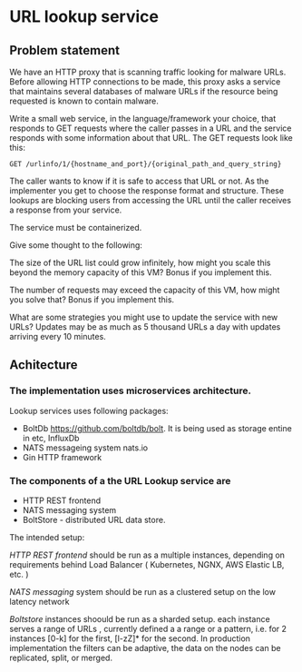 # URL lookup service

## Problem statement

We have an HTTP proxy that is scanning traffic looking for malware
URLs. Before allowing HTTP connections to be made, this proxy asks a
service that maintains several databases of malware URLs if the
resource being requested is known to contain malware.

Write a small web service, in the language/framework your choice, that
responds to GET requests where the caller passes in a URL and the
service responds with some information about that URL. The GET
requests look like this:

```
GET /urlinfo/1/{hostname_and_port}/{original_path_and_query_string}
```

The caller wants to know if it is safe to access that URL or not. As
the implementer you get to choose the response format and
structure. These lookups are blocking users from accessing the URL
until the caller receives a response from your service.

The service must be containerized.

Give some thought to the following:

The size of the URL list could grow infinitely, how might you
scale this beyond the memory capacity of this VM? Bonus if you
implement this.

The number of requests may exceed the capacity of this VM, how might
you solve that? Bonus if you implement this.

What are some strategies you might use to update the service with new
URLs? Updates may be as much as 5 thousand URLs a day with updates
arriving every 10 minutes.

## Achitecture

### The implementation uses microservices architecture.

Lookup services uses following packages:

- BoltDb https://github.com/boltdb/bolt. It is being used as storage entine in etc, InfluxDb
- NATS messageing system nats.io
- Gin HTTP framework

### The components of a the URL Lookup service are

- HTTP REST frontend
- NATS messaging system
- BoltStore - distributed URL data store.

The intended setup:

*HTTP REST frontend* should be run as a multiple instances, depending on requirements behind Load Balancer ( Kubernetes, NGNX, AWS Elastic LB, etc. )

*NATS messaging* system should be run as a clustered setup on the low latency network

*Boltstore* instances shoould be run as a sharded setup. each instance serves a range of URLs , currently defined a a range or a pattern, i.e. for 2 instances  [0-k] for the first,
[l-zZ]* for the second. In production implementation the filters can be adaptive,
the data on the nodes can be replicated, split, or merged.



